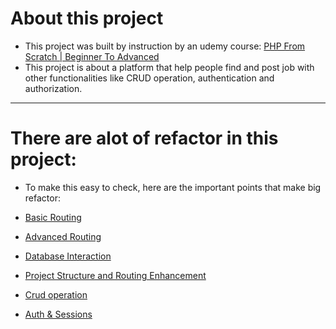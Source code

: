 # About this project

- This project was built by instruction by an udemy course: [PHP From Scratch | Beginner To Advanced](https://anbschool2.udemy.com/course/php-from-scratch-course/learn/lecture/41058240#overview)
- This project is about a platform that help people find and post job with other functionalities like CRUD operation, authentication and authorization.
---
# There are alot of refactor in this project:
- To make this easy to check, here are the important points that make big refactor:

- [Basic Routing](https://github.com/SenglayPann/php-workopia/tree/basic-routing)
- [Advanced Routing](https://github.com/SenglayPann/php-workopia/tree/advance-routing)
- [Database Interaction](https://github.com/SenglayPann/php-workopia/tree/database-interaction)
- [Project Structure and Routing Enhancement](https://github.com/SenglayPann/php-workopia/tree/project-structure-enhancement)
- [Crud operation](https://github.com/SenglayPann/php-workopia/tree/full-crud-operation)
- [Auth & Sessions](https://github.com/SenglayPann/php-workopia/tree/auth-and-session)